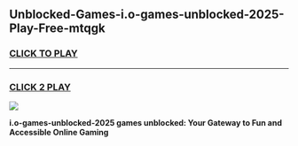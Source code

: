 
## Unblocked-Games-i.o-games-unblocked-2025-Play-Free-mtqgk
<h3>
<a href="https://premium76.site?title=i.o-games-unblocked-2025&ref=20A">CLICK TO PLAY</a></h3>
<hr>

<h3>
<a href="https://premium76.site?title=i.o-games-unblocked-2025&ref=20A">CLICK 2 PLAY</a>
  
</h3>

<a href="https://premium76.site?title=i.o-games-unblocked-2025&ref=20A"><img src="https://clearcache.store/games.png"></a>


**i.o-games-unblocked-2025 games unblocked: Your Gateway to Fun and Accessible Online Gaming**
